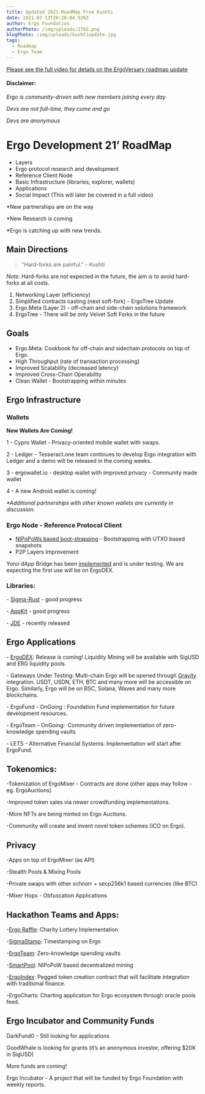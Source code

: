 ```yaml
---
title: Updated 2021 RoadMap From Kushti
date: 2021-07-13T20:26:04.926Z
author: Ergo Foundation
authorPhoto: /img/uploads/1762.png
blogPhoto: /img/uploads/kushtiupdate.jpg
tags:
  - Roadmap
  - Ergo Team
---
```

<!--StartFragment-->

[Please see the full video for details on the ErgoVersary roadmap update](https://www.youtube.com/watch?v=QCMpVRVrHqI&t=1s) 

#### Disclaimer:

*Ergo is community-driven with new members joining every day*

*Devs are not full-time, they come and go*

*Devs are anonymous*

# Ergo Development 21’ RoadMap

* Layers
* Ergo protocol research and development
* Reference Client Node
* Basic Infrastructure (libraries, explorer, wallets)
* Applications
* Social Impact (This will later be covered in a full video)

\*New partnerships are on the way

\*New Research is coming

\*Ergo is catching up with new trends.

## Main Directions

> "Hard-forks are painful." - Kushti

*Note:* Hard-forks are not expected in the future, the aim is to avoid hard-forks at all costs.

1. Networking Layer (efficiency)
2. Simplified contracts casting (next soft-fork) - ErgoTree Update
3. Ergo.Meta (Layer 2) - off-chain and side-chain solutions framework
4. ErgoTree - There will be only Velvet Soft Forks in the future

## Goals

* Ergo.Meta: Cookbook for off-chain and sidechain protocols on top of Ergo.
* High Throughput (rate of transaction processing)
* Improved Scalability (decreased latency)
* Improved Cross-Chain Operability
* Clean Wallet - Bootstrapping within minutes

## Ergo Infrastructure

### Wallets

**New Wallets Are Coming!**

1 - Cypro Wallet - Privacy-oriented mobile wallet with swaps.

2 - Ledger - Tesseract.one team continues to develop Ergo integration with Ledger and a demo will be released in the coming weeks. 

3 - ergowallet.io - desktop wallet with improved privacy - Community made wallet

4 - A new Android wallet is coming!

*\*Additional partnerships with other known wallets are currently in discussion.*

### Ergo Node - Reference Protocol Client

* [NIPoPoWs based boot-strapping](https://eprint.iacr.org/2021/623.pdf) - Bootstrapping with UTXO based snapshots
* P2P Layers Improvement

Yoroi dApp Bridge has been [implemented](https://github.com/ergoplatform/eips/pull/23) and is under testing. We are expecting the first use will be on ErgoDEX.

### Libraries:

\- [Sigma-Rust](https://github.com/ergoplatform/sigma-rust) - good progress

\- [AppKit](https://github.com/ergoplatform/ergo-appkit) - good progress

\- [JDE](https://github.com/ergoplatform/ergo-jde) - recently released

## Ergo Applications

\- [ErgoDEX](https://ergodex.io/): Release is coming! Liquidity Mining will be available with SigUSD and ERG liquidity pools.

\- Gateways Under Testing: Multi-chain Ergo will be opened through [Gravity](https://gravity.tech/) integration. USDT, USDN, ETH, BTC and many more will be accessible on Ergo. Similarly, Ergo will be on BSC, Solana, Waves and many more blockchains.

\- ErgoFund - OnGoing : Foundation Fund implementation for future development resources.

\- ErgoTeam - OnGoing:  Community driven implementation of zero-knowledge spending vaults

\- LETS - Alternative Financial Systems: Implementation will start after ErgoFund.

## Tokenomics:

\-Tokenization of ErgoMixer - Contracts are done (other apps may follow -eg. ErgoAuctions)

\-Improved token sales via newer crowdfunding implementations.

\-More NFTs are being minted on Ergo Auctions.

\-Community will create and invent novel token schemes (ICO on Ergo). 

## Privacy

\-Apps on top of ErgoMixer (as API)

\-Stealth Pools & Mixing Pools

\-Private swaps with other schnorr + secp256k1 based currencies (like BTC)

\-Mixer Hops - Obfuscation Applications

## Hackathon Teams and Apps:

\-[Ergo Raffle](https://github.com/NazeriMahdi2001/Raffle-Doc): Charity Lottery Implementation

\-[SigmaStamp](https://github.com/sigmastamp): Timestamping on Ergo

\-[ErgoTeam](https://github.com/anon-real/ErgoTeam): Zero-knowledge spending vaults

\-[SmartPool](https://discord.com/channels/668903786361651200/852554580520992798/854466897117577226): NIPoPoW based decentralized mining

\-[ErgoIndex](https://ergo-index.fund/): Pegged token creation contract that will facilitate integration with traditional finance.

\-ErgoCharts: Charting application for Ergo ecosystem through oracle pools feed.

## Ergo Incubator and Community Funds

DarkFund0 - Still looking for applications

GoodWhale is looking for grants (it’s an anonymous investor, offering $20K in SigUSD)

More funds are coming!

Ergo Incubator - A project that will be funded by Ergo Foundation with weekly reports.

<!--EndFragment-->